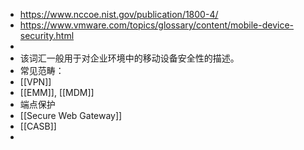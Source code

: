 - https://www.nccoe.nist.gov/publication/1800-4/
- https://www.vmware.com/topics/glossary/content/mobile-device-security.html
-
- 该词汇一般用于对企业环境中的移动设备安全性的描述。
- 常见范畴：
- [[VPN]]
- [[EMM]], [[MDM]]
- 端点保护
- [[Secure Web Gateway]]
- [[CASB]]
-